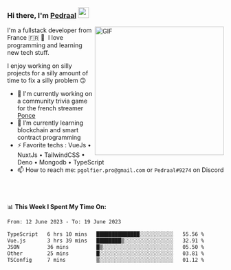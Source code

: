 ### Hi there, I'm <a href="https://pedraal.dev" target="_blank">Pedraal</a> <img src="https://media.giphy.com/media/hvRJCLFzcasrR4ia7z/giphy.gif" width="25px">
<img align="right" alt="GIF" src="https://pedraal.dev/avatar.png" width="300" height="300" />

I'm a fullstack developer from France 🇫🇷 🥖 &nbsp;I love programming and learning new
tech stuff.

I enjoy working on silly projects for a silly amount of time to fix a silly problem 🙃

- 🔭  I'm currently working on a community trivia game for the french streamer <a href="https://twitch.tv/ponce" target="_blank">Ponce</a>
- 🌱 I’m currently learning blockchain and smart contract programming
- ⚡ Favorite techs : VueJs &bull; NuxtJs &bull; TailwindCSS &bull; Deno &bull; Mongodb &bull; TypeScript
- 📫 How to reach me: `pgolfier.pro@gmail.com` or `Pedraal#9274` on Discord

<br>
<br>

📊 **This Week I Spent My Time On:**
<!--START_SECTION:waka-->

```txt
From: 12 June 2023 - To: 19 June 2023

TypeScript   6 hrs 10 mins   ██████████████░░░░░░░░░░░   55.56 %
Vue.js       3 hrs 39 mins   ████████▒░░░░░░░░░░░░░░░░   32.91 %
JSON         36 mins         █▒░░░░░░░░░░░░░░░░░░░░░░░   05.50 %
Other        25 mins         █░░░░░░░░░░░░░░░░░░░░░░░░   03.81 %
TSConfig     7 mins          ▒░░░░░░░░░░░░░░░░░░░░░░░░   01.12 %
```

<!--END_SECTION:waka-->
